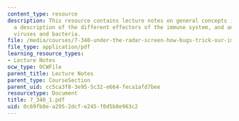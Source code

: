 ```yaml
---
content_type: resource
description: This resource contains lecture notes on general concepts in immunology,
  a description of the different effectors of the immune system, and an overview of
  viruses and bacteria.
file: /media/courses/7-340-under-the-radar-screen-how-bugs-trick-our-immune-defenses-spring-2007/0c69fb8ea2952dcfe245f0d5b8e963c2_7_340_1.pdf
file_type: application/pdf
learning_resource_types:
- Lecture Notes
ocw_type: OCWFile
parent_title: Lecture Notes
parent_type: CourseSection
parent_uid: cc5ca3f8-3e95-5c32-e664-feca1afd7bee
resourcetype: Document
title: 7_340_1.pdf
uid: 0c69fb8e-a295-2dcf-e245-f0d5b8e963c2
---
```

